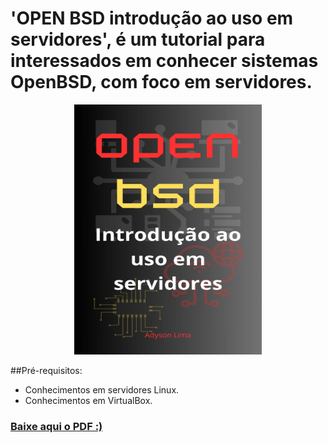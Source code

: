 # 'OPEN BSD introdução ao uso em servidores', é um tutorial para interessados em conhecer sistemas OpenBSD, com foco em servidores.

<p align="center"><img src="OPEN_BSD.jpg" height="400" width="300"/></p>

##Pré-requisitos:
- Conhecimentos em servidores Linux.
- Conhecimentos em VirtualBox.
### <a href="">Baixe aqui o PDF :)</a>
